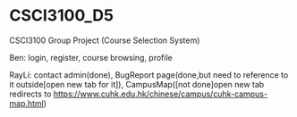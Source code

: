 # CSCI3100_D5

CSCI3100 Group Project (Course Selection System)

Ben: login, register, course browsing, profile

RayLi: contact admin(done), BugReport page(done,but need to reference to it outside[open new tab for it]), CampusMap([not done]open new tab redirects to https://www.cuhk.edu.hk/chinese/campus/cuhk-campus-map.html)
